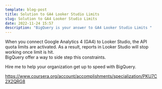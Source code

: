 ```yaml
---
template: blog-post
title: Solution to GA4 Looker Studio Limits
slug: Solution to GA4 Looker Studio Limits
date: 2022-11-24 15:57
description: "BigQuery is your answer to GA4 Looker Studio Limits "
---
```

<!--StartFragment-->

When you connect Google Analytics 4 (GA4) to Looker Studio, the API quota limits are activated. As a result, reports in Looker Studio will stop working once limit is hit.\
BigQuery offer a way to side step this constraints. 

Hire me to help your organization get up to speed with BigQuery.

<!--EndFragment-->

https://www.coursera.org/account/accomplishments/specialization/PKU7C2X2QRG8